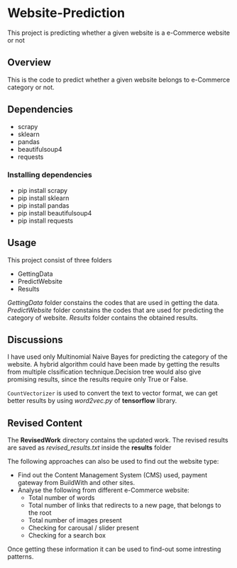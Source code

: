 # Website-Prediction
This project is predicting whether a given website is a e-Commerce website or not

## Overview
This is the code to predict whether a given website belongs to e-Commerce category or not.

## Dependencies
* scrapy
* sklearn
* pandas
* beautifulsoup4
* requests

### Installing dependencies
* pip install scrapy
* pip install sklearn
* pip install pandas
* pip install beautifulsoup4
* pip install requests

## Usage
This project consist of three folders
* GettingData
* PredictWebsite
* Results

*GettingData* folder constains the codes that are used in getting the data.
*PredictWebsite* folder constains the codes that are used for predicting the category of website.
*Results* folder contains the obtained results.

## Discussions
I have used only Multinomial Naive Bayes for predicting the category of the website. A hybrid algorithm could have been made by getting the results from multiple clssification technique.Decision tree would also give promising results, since the results require only True or False.

`CountVectorizer` is used to convert the text to vector format, we can get better results by using *word2vec.py* of **tensorflow** library.

## Revised Content

The **RevisedWork** directory contains the updated work. The revised results are saved as *revised_results.txt* inside the **results** folder

The following approaches can also be used to find out the website type:
* Find out the Content Management System (CMS) used, payment gateway from BuildWith and other sites.
* Analyse the following from different e-Commerce website:
    * Total number of words
    * Total number of links that redirects to a new page, that belongs to the root
    * Total number of images present
    * Checking for carousal / slider present
    * Checking for a search box

Once getting these information it can be used to find-out some intresting patterns.